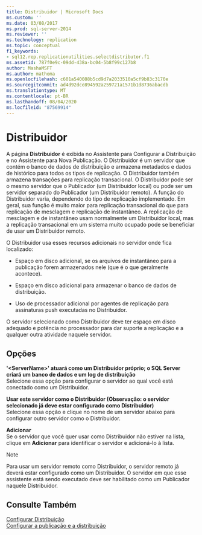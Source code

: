 ```yaml
---
title: Distribuidor | Microsoft Docs
ms.custom: ''
ms.date: 03/08/2017
ms.prod: sql-server-2014
ms.reviewer: ''
ms.technology: replication
ms.topic: conceptual
f1_keywords:
- sql12.rep.replicationutilities.selectdistributor.f1
ms.assetid: 787f0e9c-09dd-438a-bc04-5b8f99c127b8
author: MashaMSFT
ms.author: mathoma
ms.openlocfilehash: c601a540088b5cd9d7a2033510a5cf9b83c3170e
ms.sourcegitcommit: ad4d92dce894592a259721a1571b1d8736abacdb
ms.translationtype: MT
ms.contentlocale: pt-BR
ms.lasthandoff: 08/04/2020
ms.locfileid: "87569914"
---
```

# <a name="distributor"></a>Distribuidor
  A página **Distribuidor** é exibida no Assistente para Configurar a Distribuição e no Assistente para Nova Publicação. O Distribuidor é um servidor que contém o banco de dados de distribuição e armazena metadados e dados de histórico para todos os tipos de replicação. O Distribuidor também armazena transações para replicação transacional. O Distribuidor pode ser o mesmo servidor que o Publicador (um Distribuidor local) ou pode ser um servidor separado do Publicador (um Distribuidor remoto). A função do Distribuidor varia, dependendo do tipo de replicação implementado. Em geral, sua função é muito maior para replicação transacional do que para replicação de mesclagem e replicação de instantâneo. A replicação de mesclagem e de instantâneo usam normalmente um Distribuidor local, mas a replicação transacional em um sistema muito ocupado pode se beneficiar de usar um Distribuidor remoto.  
  
 O Distribuidor usa esses recursos adicionais no servidor onde fica localizado:  
  
-   Espaço em disco adicional, se os arquivos de instantâneo para a publicação forem armazenados nele (que é o que geralmente acontece).  
  
-   Espaço em disco adicional para armazenar o banco de dados de distribuição.  
  
-   Uso de processador adicional por agentes de replicação para assinaturas push executadas no Distribuidor.  
  
 O servidor selecionado como Distribuidor deve ter espaço em disco adequado e potência no processador para dar suporte a replicação e a qualquer outra atividade naquele servidor.  
  
## <a name="options"></a>Opções  
 **'\<ServerName>' atuará como um Distribuidor próprio; o SQL Server criará um banco de dados e um log de distribuição**  
 Selecione essa opção para configurar o servidor ao qual você está conectado como um Distribuidor.  
  
 **Usar este servidor como o Distribuidor (Observação: o servidor selecionado já deve estar configurado como Distribuidor)**  
 Selecione essa opção e clique no nome de um servidor abaixo para configurar outro servidor como o Distribuidor.  
  
 **Adicionar**  
 Se o servidor que você quer usar como Distribuidor não estiver na lista, clique em **Adicionar** para identificar o servidor e adicioná-lo à lista.  
  
> [!NOTE]  
>  Para usar um servidor remoto como Distribuidor, o servidor remoto já deverá estar configurado como um Distribuidor. O servidor em que esse assistente está sendo executado deve ser habilitado como um Publicador naquele Distribuidor.  
  
## <a name="see-also"></a>Consulte Também  
 [Configurar Distribuição](configure-distribution.md)   
 [Configurar a publicação e a distribuição](configure-publishing-and-distribution.md)  
  
  
